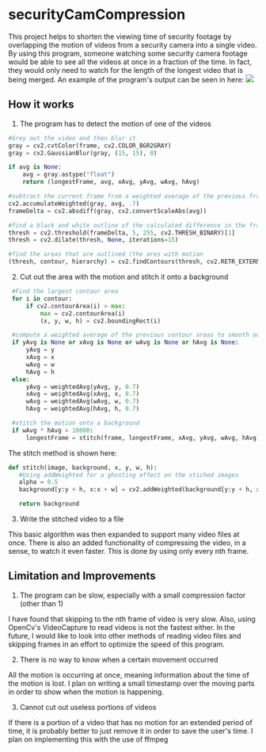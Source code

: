 # securityCamCompression
This project helps to shorten the viewing time of security footage by overlapping the motion of videos from a security camera into a single video. By using this program, someone watching some security camera footage would be able to see all the videos at once in a fraction of the time. In fact, they would only need to watch for the length of the longest video that is being merged.
An example of the program's output can be seen in here:
![](motion.gif)

## How it works
1. The program has to detect the motion of one of the videos
  ```Python
  #Grey out the video and then blur it
  gray = cv2.cvtColor(frame, cv2.COLOR_BGR2GRAY)
  gray = cv2.GaussianBlur(gray, (15, 15), 0)

  if avg is None:
      avg = gray.astype("float")
      return (longestFrame, avg, xAvg, yAvg, wAvg, hAvg)

  #subtract the current frame from a weighted average of the previous frames
  cv2.accumulateWeighted(gray, avg, .7)
  frameDelta = cv2.absdiff(gray, cv2.convertScaleAbs(avg))

  #find a black and white outline of the calculated difference in the frames
  thresh = cv2.threshold(frameDelta, 5, 255, cv2.THRESH_BINARY)[1]
  thresh = cv2.dilate(thresh, None, iterations=15)

  #find the areas that are outlined (the ares with motion
  (thresh, contour, hierarchy) = cv2.findContours(thresh, cv2.RETR_EXTERNAL, cv2.CHAIN_APPROX_SIMPLE)
 ```
2. Cut out the area with the motion and stitch it onto a background
 ```Python
  #Find the largest contour area
  for i in contour:
      if cv2.contourArea(i) > max:
          max = cv2.contourArea(i)
          (x, y, w, h) = cv2.boundingRect(i)

  #compute a weighted average of the previous contour areas to smooth out the motion 
  if yAvg is None or xAvg is None or wAvg is None or hAvg is None:
      yAvg = y
      xAvg = x
      wAvg = w
      hAvg = h
  else:
      yAvg = weightedAvg(yAvg, y, 0.7)
      xAvg = weightedAvg(xAvg, x, 0.7)
      wAvg = weightedAvg(wAvg, w, 0.7)
      hAvg = weightedAvg(hAvg, h, 0.7)

  #stitch the motion onto a background
  if wAvg * hAvg > 10000:
      longestFrame = stitch(frame, longestFrame, xAvg, yAvg, wAvg, hAvg)
 ```
 The stitch method is shown here:
 ```Python
 def stitch(image, background, x, y, w, h):
    #Using addWeighted for a ghosting effect on the stiched images
    alpha = 0.5
    background[y:y + h, x:x + w] = cv2.addWeighted(background[y:y + h, x:x + w], alpha, image[y:y + h, x:x + w],1 - alpha, 0)

    return background
 ```
3. Write the stitched video to a file

This basic algorithm was then expanded to support many video files at once. There is also an added functionality of compressing the video, in a sense, to watch it even faster. This is done by using only every nth frame.

## Limitation and Improvements

1. The program can be slow, especially with a small compression factor (other than 1)

I have found that skipping to the nth frame of video is very slow. Also, using OpenCv's VideoCapture to read videos is not the fastest either. In the future, I would like to look into other methods of reading video files and skipping frames in an effort to optimize the speed of this program.

2. There is no way to know when a certain movement occurred

All the motion is occurring at once, meaning information about the time of the motion is lost. I plan on writing a small timestamp over the moving parts in order to show when the motion is happening.

3. Cannot cut out useless portions of videos

If there is a portion of a video that has no motion for an extended period of time, it is probably better to just remove it in order to save the user's time. I plan on implementing this with the use of ffmpeg

